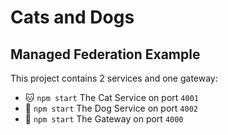 # Cats and Dogs

## Managed Federation Example

This project contains 2 services and one gateway:

- 🐱 `npm start` The Cat Service on port `4001`
- 🐶 `npm start` The Dog Service on port `4002`
- 🌉 `npm start` The Gateway on port `4000`
